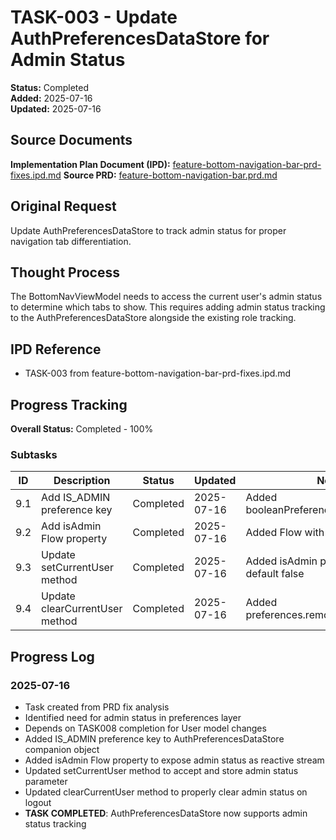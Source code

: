 # TASK-003 - Update AuthPreferencesDataStore for Admin Status

**Status:** Completed  
**Added:** 2025-07-16  
**Updated:** 2025-07-16

## Source Documents
**Implementation Plan Document (IPD):** [feature-bottom-navigation-bar-prd-fixes.ipd.md](../../feature-bottom-navigation-bar-prd-fixes/feature-bottom-navigation-bar-prd-fixes.ipd.md)
**Source PRD:** [feature-bottom-navigation-bar.prd.md](../../../docs/product-requirements-documents/feature-bottom-navigation-bar.prd.md)

## Original Request
Update AuthPreferencesDataStore to track admin status for proper navigation tab differentiation.

## Thought Process
The BottomNavViewModel needs to access the current user's admin status to determine which tabs to show. This requires adding admin status tracking to the AuthPreferencesDataStore alongside the existing role tracking.

## IPD Reference
- TASK-003 from feature-bottom-navigation-bar-prd-fixes.ipd.md

## Progress Tracking
**Overall Status:** Completed - 100%

### Subtasks
| ID | Description | Status | Updated | Notes |
|----|-------------|--------|---------|-------|
| 9.1 | Add IS_ADMIN preference key | Completed | 2025-07-16 | Added booleanPreferencesKey("is_admin") |
| 9.2 | Add isAdmin Flow property | Completed | 2025-07-16 | Added Flow<Boolean> with default false |
| 9.3 | Update setCurrentUser method | Completed | 2025-07-16 | Added isAdmin parameter with default false |
| 9.4 | Update clearCurrentUser method | Completed | 2025-07-16 | Added preferences.remove(IS_ADMIN) |

## Progress Log
### 2025-07-16
- Task created from PRD fix analysis
- Identified need for admin status in preferences layer
- Depends on TASK008 completion for User model changes
- Added IS_ADMIN preference key to AuthPreferencesDataStore companion object
- Added isAdmin Flow property to expose admin status as reactive stream
- Updated setCurrentUser method to accept and store admin status parameter
- Updated clearCurrentUser method to properly clear admin status on logout
- **TASK COMPLETED**: AuthPreferencesDataStore now supports admin status tracking
